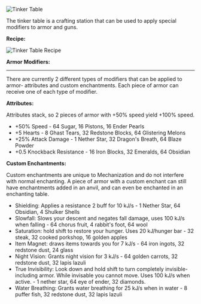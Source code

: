 ![Tinker Table](http://i.imgur.com/QOMoh0j.png?1)

The tinker table is a crafting station that can be used to apply special modifiers to armor and guns.

**Recipe:**

![Tinker Table Recipe](http://i.imgur.com/D43SE1o.png?1)

**Armor Modifiers:**
***
There are currently 2 different types of modifiers that can be applied to armor- attributes and custom enchantments. Each piece of armor can receive one of each type of modifier.

**Attributes:**

Attributes stack, so 2 pieces of armor with +50% speed yield +100% speed.
* +50% Speed - 64 Sugar, 16 Pistons, 16 Ender Pearls
* +5 Hearts - 8 Ghast Tears, 32 Redstone Blocks, 64 Glistering Melons
* +25% Attack Damage - 1 Nether Star, 32 Dragon's Breath, 64 Blaze Powder
* +0.5 Knockback Resistance - 16 Iron Blocks, 32 Emeralds, 64 Obsidian

**Custom Enchantments:**

Custom enchantments are unique to Mechanization and do not interfere with normal enchanting. A piece of armor with a custom enchant can still have enchantments added in an anvil, and can even be enchanted in an enchanting table.
* Shielding: Applies a resistance 2 buff for 10 kJ/s - 1 Nether Star, 64 Obsidian, 4 Shulker Shells
* Slowfall: Slows your descent and negates fall damage, uses 100 kJ/s when falling - 64 chorus fruit, 4 rabbit's foot, 64 wool
* Saturation: hold shift to restore your hunger. Uses 20 kJ/hunger bar - 32 steak, 32 cooked porkshop, 16 golden apples
* Item Magnet: draws items towards you for 7 kJ/s - 64 iron ingots, 32 redstone dust, 24 glass
* Night Vision: Grants night vision for 3 kJ/s - 64 golden carrots, 32 redstone dust, 32 lapis lazuli
* True Invisibility: Look down and hold shift to turn completely invisible- including armor. While invisable you cannot move. Uses 100 kJ/s when active. - 1 nether star, 64 eye of ender, 32 diamonds.
* Water Breathing: Grants water breathing for 25 kJ/s when in water - 8 puffer fish, 32 redstone dust, 32 lapis lazuli

